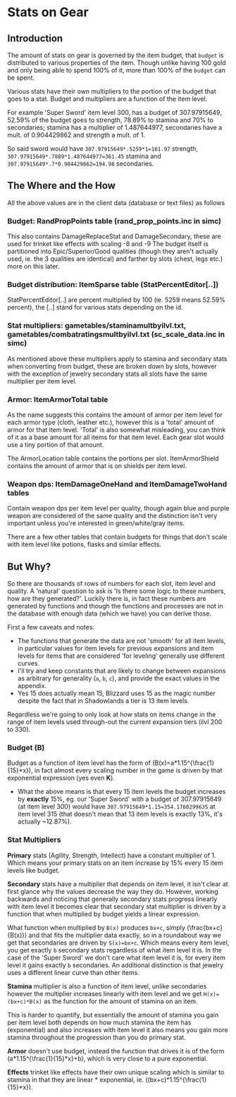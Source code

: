 # Stats on Gear

## Introduction
The amount of stats on gear is governed by the item budget, that `budget` is distributed to various properties of the item. Though unlike having 100 gold and only being able to spend 100% of it, more than 100% of the `budget` can be spent.

Various stats have their own multipliers to the portion of the budget that goes to a stat. Budget and multipliers are a function of the item level.

For example 'Super Sword' item level 300, has a budget of 307.97915649, 52.59% of the budget goes to strength, 78.89% to stamina and 70% to secondaries; stamina has a multiplier of 1.487644977, secondaries have a mult. of 0.904429862 and strength a mult. of 1.

So said sword would have `307.97915649*.5259*1=161.97` strength, `307.97915649*.7889*1.487644977=361.45` stamina and `307.97915649*.7*0.904429862=194.98` secondaries.

## The Where and the How
All the above values are in the client data (database or text files) as follows

### Budget: RandPropPoints table (rand_prop_points.inc in simc)
This also contains DamageReplaceStat and DamageSecondary, these are used for trinket like effects with scaling -8 and -9
The budget itself is partitioned into Epic/Superior/Good qualities (though they aren't actually used, ie. the 3 qualities are identical) and farther by slots (chest, legs etc.) more on this later.

### Budget distribution: ItemSparse table (StatPercentEditor[..])
StatPercentEditor[..] are percent multiplied by 100 (ie. 5259 means 52.59% percent), the [..] stand for various stats depending on the id.

### Stat multipliers: gametables/staminamultbyilvl.txt, gametables/combatratingsmultbyilvl.txt (sc_scale_data.inc in simc)
As mentioned above these multipliers apply to stamina and secondary stats when converting from budget, these are broken down by slots, however with the exception of jewelry secondary stats all slots have the same multiplier per item level.

### Armor: ItemArmorTotal table
As the name suggests this contains the amount of armor per item level for each armor type (cloth, leather etc.), however this is a 'total' amount of armor for that item level. 'Total' is also somewhat misleading, you can think of it as a base amount for all items for that item level. Each gear slot would use a tiny portion of that amount.

The ArmorLocation table contains the portions per slot. ItemArmorShield contains the amount of armor that is on shields per item level.

### Weapon dps: ItemDamageOneHand and ItemDamageTwoHand tables
Contain weapon dps per item level per quality, though again blue and purple weapon are considered of the same quality and the distinction isn't very important unless you're interested in green/white/gray items.

There are a few other tables that contain budgets for things that don't scale with item level like potions, flasks and similar effects.

## But Why?
So there are thousands of rows of numbers for each slot, item level and quality. A 'natural' question to ask is 'Is there some logic to these numbers, how are they generated?'.
Luckily there is, in fact these numbers are generated by functions and though the functions and processes are not in the database with enough data (which we have) you can derive those.

First a few caveats and notes:

- The functions that generate the data are not 'smooth' for all item levels, in particular values for item levels for previous expansions and item levels for items that are considered 'for leveling' generally use different curves.
- I'll try and keep constants that are likely to change between expansions as arbitrary for generality (`a`, `b`, `c`), and provide the exact values in the appendix.
- Yes 15 does actually mean 15, Blizzard uses 15 as the magic number despite the fact that in Shadowlands a tier is 13 item levels.

Regardless we're going to only look at how stats on items change in the range of item levels used through-out the current expansion tiers (ilvl 200 to 330).

### Budget (**B**)
Budget as a function of item level has the form of \(B(x)=a*1.15^{\frac{1}{15}*x}\), in fact almost every scaling number in the game is driven by that exponential expression (yes even **K**).

- What the above means is that every 15 item levels the budget increases by **exactly** 15%, eg. our 'Super Sword' with a budget of 307.97915649 (at item level 300) would have `307.97915649*1.15=354.1760299635` at item level 315 (that doesn't mean that 13 item levels is exactly 13%, it's actually ~12.87%).

### Stat Multipliers
**Primary** stats (Agility, Strength, Intellect) have a constant multiplier of 1. Which means your primary stats on an item increase by 15% every 15 item levels like budget.

**Secondary** stats have a multiplier that depends on item level, it isn't clear at first glance why the values decrease the way they do. However, working backwards and noticing that generally secondary stats progress linearly with item level it becomes clear that secondary stat multiplier is driven by a function that when multiplied by budget yields a linear expression.

What function when multiplied by `B(x)` produces `bx+c`, simply \(\frac{bx+c}{B(x)}\) and that fits the multiplier data exactly, so in a roundabout way we get that secondaries are driven by `S(x)=bx+c`.
Which means every item level, you get exactly `b` secondary stats regardless of what item level it is. In the case of the 'Super Sword' we don't care what item level it is, for every item level it gains exactly `b` secondaries.
An additional distinction is that jewelry uses a different linear curve than other items.

**Stamina** multiplier is also a function of item level, unlike secondaries however the multiplier increases linearly with item level and we get `H(x)=(bx+c)*B(x)` as the function for the amount of stamina on an item.

This is harder to quantify, but essentially the amount of stamina you gain per item level both depends on how much stamina the item has (exponential) and also increases with item level it also means you gain more stamina throughout the progression than you do primary stat.

**Armor** doesn't use budget, instead the function that drives it is of the form \(a*1.15^{\frac{1}{15}*x}+b\), which is very close to a pure exponential.

**Effects** trinket like effects have their own unique scaling which is similar to stamina in that they are linear * exponential, ie. \((bx+c)*1.15^{\frac{1}{15}*x}\).